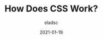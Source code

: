 ---
author: eladsc
date: 2021-01-19
tags:
  - css
target_url: https://elad.medium.com/how-does-css-work-92fe7116916d
title: How Does CSS Work?
---